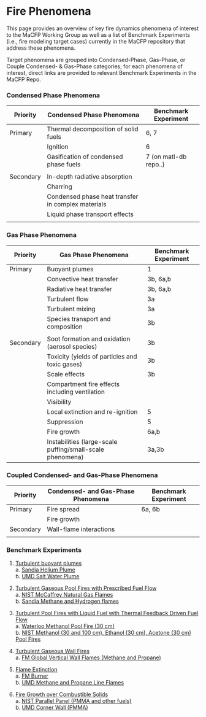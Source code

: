 # Fire Phenomena
This page provides an overview of key fire dynamics phenomena of interest to the MaCFP Working Group as well as a list of Benchmark Experiments (i.e., fire modeling target cases) currently in the MaCFP repository that address these phenomena. 

Target phenomena are grouped into Condensed-Phase, Gas-Phase, or Couple Condensed- & Gas-Phase categories; for each phenomena of interest, direct links are provided to relevant Benchmark Experiments in the MaCFP Repo.

### Condensed Phase Phenomena

| **Priority** | **Condensed Phase Phenomena** | **Benchmark Experiment** |
| --- | --- | --- |
| Primary | Thermal decomposition of solid fuels | 6, 7 |
| | Ignition | 6 |
| | Gasification of condensed phase fuels | 7 (on matl-db repo..)|
|  ||  |
| Secondary | In-depth radiative absorption |
| | Charring |
| | Condensed phase heat transfer in complex materials |
| | Liquid phase transport effects |
||||
### Gas Phase Phenomena

| **Priority** | **Gas Phase Phenomena** | **Benchmark Experiment** |
| --- | --- | --- |
| Primary | Buoyant plumes | 1 |
| | Convective heat transfer | 3b, 6a,b |
| | Radiative heat transfer | 3b, 6a,b |
| | Turbulent flow | 3a |
| | Turbulent mixing | 3a |
| | Species transport and composition | 3b |
||||
| Secondary | Soot formation and oxidation (aerosol species) | 3b |
| | Toxicity (yields of particles and toxic gases) | 3b |
| | Scale effects | 3b |
| | Compartment fire effects including ventilation |
| | Visibility |
| | Local extinction and re-ignition | 5 |
| | Suppression | 5 |
| | Fire growth | 6a,b |
| | Instabilities (large-scale puffing/small-scale phenomena) | 3a,3b |

### Coupled Condensed- and Gas-Phase Phenomena

| Priority |  Condensed- and Gas-Phase Phenomena | Benchmark Experiment |
| --- | --- | --- |
| Primary | Fire spread | 6a, 6b |
| | Fire growth |
| Secondary | Wall-flame interactions |
||||

### Benchmark Experiments

1. [Turbulent buoyant plumes](https://github.com/MaCFP/macfp-db/tree/master/Buoyant_Plumes)  
   a. [Sandia Helium Plume](https://github.com/MaCFP/macfp-db/tree/master/Buoyant_Plumes/Sandia_Helium_Plume)  
   b. [UMD Salt Water Plume](https://github.com/MaCFP/macfp-db/tree/master/Buoyant_Plumes/UMD_Salt_Water_Plume)

2. [Turbulent Gaseous Pool Fires with Prescribed Fuel Flow](https://github.com/MaCFP/macfp-db/tree/master/Gaseous_Pool_Fires)  
   a. [NIST McCaffrey Natural Gas Flames](https://github.com/MaCFP/macfp-db/tree/master/Gaseous_Pool_Fires/McCaffrey_Flames)  
   b. [Sandia Methane and Hydrogen flames](https://github.com/MaCFP/macfp-db/tree/master/Gaseous_Pool_Fires/Sandia_Flames)

3. [Turbulent Pool Fires with Liquid Fuel with Thermal Feedback Driven Fuel Flow](https://github.com/MaCFP/macfp-db/tree/master/Liquid_Pool_Fires)  
   a. [Waterloo Methanol Pool Fire (30 cm)](https://github.com/MaCFP/macfp-db/tree/master/Liquid_Pool_Fires/Waterloo_Methanol)  
   b. [NIST Methanol (30 and 100 cm), Ethanol (30 cm), Acetone (30 cm) Pool Fires](https://github.com/MaCFP/macfp-db/tree/master/Liquid_Pool_Fires/NIST_Pool_Fires)
   
4. [Turbulent  Gaseous Wall Fires](https://github.com/MaCFP/macfp-db/tree/master/Wall_Fires)  
   a. [FM Global Vertical Wall Flames (Methane and Propane)](https://github.com/MaCFP/macfp-db/tree/master/Wall_Fires/FM_Vertical_Wall_Flames)

5. [Flame Extinction](https://github.com/MaCFP/macfp-db/tree/master/Extinction)  
   a. [FM Burner](https://github.com/MaCFP/macfp-db/tree/master/Extinction/FM_Burner)  
   b. [UMD Methane and Propane Line Flames](https://github.com/MaCFP/macfp-db/tree/master/Extinction/UMD_Line_Burner)

6. [Fire Growth over Combustible Solids](https://github.com/MaCFP/macfp-db/tree/master/Fire_Growth)  
   a. [NIST Parallel Panel (PMMA and other fuels)](https://github.com/MaCFP/macfp-db/tree/master/Fire_Growth/NIST_Parallel_Panel)  
   b. [UMD Corner Wall (PMMA)](https://github.com/MaCFP/macfp-db/tree/master/Fire_Growth/UMD_SBI)
   
